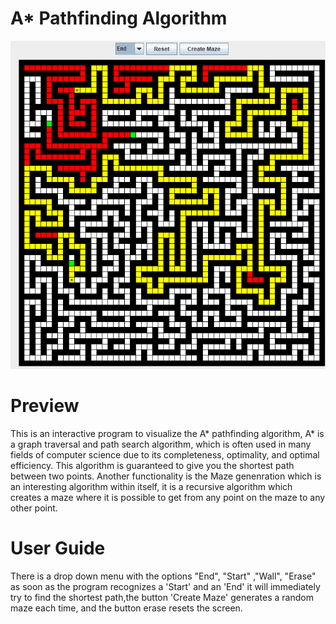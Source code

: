 # A* Pathfinding Algorithm


![Alt text](/ScreenCaps/Maze.PNG?raw=true "Optional Title")

# Preview

This is an interactive program to visualize the A* pathfinding algorithm, A* is a graph traversal and path search algorithm, which is often used in many fields of computer science due to its completeness, optimality, and optimal efficiency.
This algorithm is guaranteed to give you the shortest path between two points.
Another functionality is the Maze genenration which is an interesting algorithm within itself, it is a recursive algorithm which creates a maze where it is possible to get from any point on the maze to any other point.

# User Guide

There is a drop down menu with the options "End", "Start" ,"Wall", "Erase" as soon as the program recognizes a 'Start' and an 'End' it will immediately try to find the shortest path,the button 'Create Maze' generates a random maze each time, and the button erase resets the screen.


